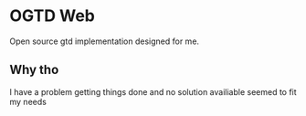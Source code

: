 # OGTD Web

Open source gtd implementation designed for me.

## Why tho

I have a problem getting things done and no solution availiable seemed to fit my needs
